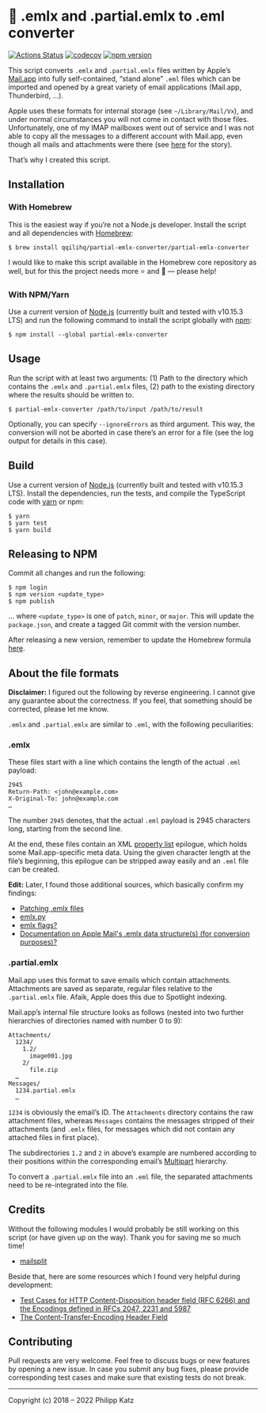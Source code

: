 📧 .emlx and .partial.emlx to .eml converter
============================================

[![Actions Status](https://github.com/qqilihq/partial-emlx-converter/workflows/CI/badge.svg)](https://github.com/qqilihq/partial-emlx-converter/actions)
[![codecov](https://codecov.io/gh/qqilihq/partial-emlx-converter/branch/master/graph/badge.svg)](https://codecov.io/gh/qqilihq/partial-emlx-converter)
[![npm version](https://badge.fury.io/js/partial-emlx-converter.svg)](https://badge.fury.io/js/partial-emlx-converter)

This script converts `.emlx` and `.partial.emlx` files written by Apple’s [Mail.app](https://en.wikipedia.org/wiki/Mail_(Apple)) into fully self-contained, “stand alone” `.eml` files which can be imported and opened by a great variety of email applications (Mail.app, Thunderbird, …).

Apple uses these formats for internal storage (see `~/Library/Mail/Vx`), and under normal circumstances you will not come in contact with those files. Unfortunately, one of my IMAP mailboxes went out of service and I was not able to copy all the messages to a different account with Mail.app, even though all mails and attachments were there (see [here](https://apple.stackexchange.com/questions/312942/recovering-emails-from-defunct-imap-account) for the story).

That’s why I created this script.

## Installation

### With Homebrew

This is the easiest way if you’re not a Node.js developer. Install the script and all dependencies with [Homebrew](https://brew.sh):

```shell
$ brew install qqilihq/partial-emlx-converter/partial-emlx-converter
```

I would like to make this script available in the Homebrew core repository as well, but for this the project needs more ⭐️ and 🍴 — please help!

### With NPM/Yarn

Use a current version of [Node.js](https://nodejs.org/en/) (currently built and tested with v10.15.3 LTS) and run the following command to install the script globally with [npm](https://www.npmjs.com):

```shell
$ npm install --global partial-emlx-converter
```

## Usage

Run the script with at least two arguments: (1) Path to the directory which contains the `.emlx` and `.partial.emlx` files, (2) path to the existing directory where the results should be written to.

```shell
$ partial-emlx-converter /path/to/input /path/to/result
```

Optionally, you can specify `--ignoreErrors` as third argument. This way, the conversion will not be aborted in case there’s an error for a file (see the log output for details in this case).

## Build

Use a current version of [Node.js](https://nodejs.org/en/) (currently built and tested with v10.15.3 LTS). Install the dependencies, run the tests, and compile the TypeScript code with [yarn](https://yarnpkg.com/lang/en/) or npm:

```shell
$ yarn
$ yarn test
$ yarn build
```

## Releasing to NPM

Commit all changes and run the following:

```shell
$ npm login
$ npm version <update_type>
$ npm publish
```

… where `<update_type>` is one of `patch`, `minor`, or `major`. This will update the `package.json`, and create a tagged Git commit with the version number.

After releasing a new version, remember to update the Homebrew formula [here](https://github.com/qqilihq/homebrew-partial-emlx-converter).

## About the file formats

**Disclaimer:** I figured out the following by reverse engineering. I cannot give any guarantee about the correctness. If you feel, that something should be corrected, please let me know.

`.emlx` and `.partial.emlx` are similar to `.eml`, with the following peculiarities:

### .emlx

These files start with a line which contains the length of the actual `.eml` payload:

```
2945
Return-Path: <john@example.com>
X-Original-To: john@example.com
…
```

The number `2945` denotes, that the actual `.eml` payload is 2945 characters long, starting from the second line.

At the end, these files contain an XML [property list](https://en.wikipedia.org/wiki/Property_list) epilogue, which holds some Mail.app-specific meta data. Using the given character length at the file’s beginning, this epilogue can be stripped away easily and an `.eml` file can be created.

**Edit:** Later, I found those additional sources, which basically confirm my findings:
* [Patching .emlx files](https://taoofmac.com/space/blog/2008/03/03/2211)
* [emlx.py](https://gist.github.com/karlcow/5276813)
* [emlx flags?](https://www.jwz.org/blog/2005/07/emlx-flags/)
* [Documentation on Apple Mail's .emlx data structure(s) (for conversion purposes)?](https://stackoverflow.com/questions/884440/documentation-on-apple-mails-emlx-data-structures-for-conversion-purposes)

### .partial.emlx

Mail.app uses this format to save emails which contain attachments. Attachments are saved as separate, regular files relative to the `.partial.emlx` file. Afaik, Apple does this due to Spotlight indexing.

Mail.app’s internal file structure looks as follows (nested into two further hierarchies of directories named with number 0 to 9):

```
Attachments/
  1234/
    1.2/
      image001.jpg
    2/
      file.zip
  …
Messages/
  1234.partial.emlx
  …
```

`1234` is obviously the email’s ID. The `Attachments` directory contains the raw attachment files, whereas `Messages` contains the messages stripped of their attachments (and `.emlx` files, for messages which did not contain any attached files in first place).

The subdirectories `1.2` and `2` in above’s example are numbered according to their positions within the corresponding email’s [Multipart](https://www.w3.org/Protocols/rfc1341/7_2_Multipart.html) hierarchy.

To convert a `.partial.emlx` file into an `.eml` file, the separated attachments need to be re-integrated into the file.

## Credits

Without the following modules I would probably be still working on this script (or have given up on the way). Thank you for saving me so much time!

* [mailsplit](https://github.com/andris9/mailsplit)

Beside that, here are some resources which I found very helpful during development:

* [Test Cases for HTTP Content-Disposition header field (RFC 6266) and the Encodings defined in RFCs 2047, 2231 and 5987](http://test.greenbytes.de/tech/tc2231/)
* [The Content-Transfer-Encoding Header Field](https://www.w3.org/Protocols/rfc1341/5_Content-Transfer-Encoding.html)

## Contributing

Pull requests are very welcome. Feel free to discuss bugs or new features by opening a new issue. In case you submit any bug fixes, please provide corresponding test cases and make sure that existing tests do not break.

- - -

Copyright (c) 2018 – 2022 Philipp Katz

